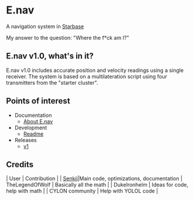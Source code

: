 # E.nav

A navigation system in [Starbase](https://www.starbasegame.com/)

My answer to the question: "Where the f*ck am I?"

## E.nav v1.0, what's in it?

E.nav v1.0 includes accurate position and velocity readings using a single receiver. The system is based on a multilateration script using four transmitters from the "starter cluster".

## Points of interest

- Documentation
    - [About E.nav](/Documentation/CORE/README.md)
- Development
    - [Readme](/Development/README.md)
- Releases
    - [v1](/Releases/v1)

## Credits

| User | Contribution |
| [Senkii](https://github.com/Senkii-code "Discord: Senkii#0001")|Main code, optimizations, documentation
| TheLegendOfWolf | Basically all the math |
| DukeIronhelm | Ideas for code, help with math |
| CYLON community | Help with YOLOL code |